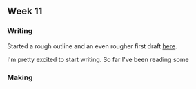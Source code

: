 ## Week 11

### Writing
Started a rough outline and an even rougher first draft [here](https://docs.google.com/document/d/1DP4beTx_-u9Q00OJScsCfrmkAIwGsHkycZZqXyLownU/edit#).

I'm pretty excited to start writing. So far I've been reading some 


### Making

